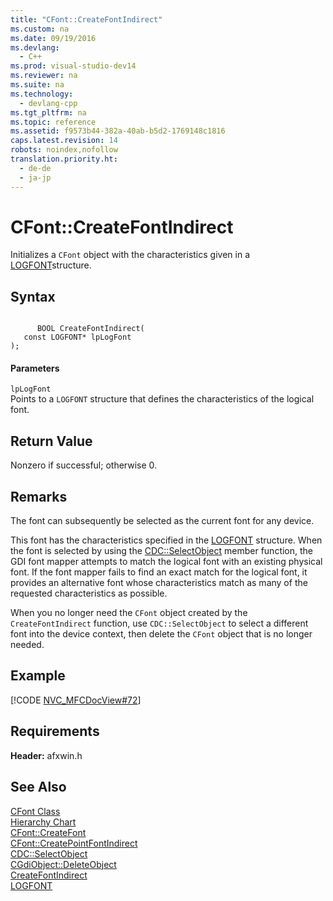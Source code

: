 ```yaml
---
title: "CFont::CreateFontIndirect"
ms.custom: na
ms.date: 09/19/2016
ms.devlang: 
  - C++
ms.prod: visual-studio-dev14
ms.reviewer: na
ms.suite: na
ms.technology: 
  - devlang-cpp
ms.tgt_pltfrm: na
ms.topic: reference
ms.assetid: f9573b44-382a-40ab-b5d2-1769148c1816
caps.latest.revision: 14
robots: noindex,nofollow
translation.priority.ht: 
  - de-de
  - ja-jp
---
```

# CFont::CreateFontIndirect
Initializes a `CFont` object with the characteristics given in a [LOGFONT](http://msdn.microsoft.com/library/windows/desktop/dd145037)structure.  
  
## Syntax  
  
```  
  
      BOOL CreateFontIndirect(  
   const LOGFONT* lpLogFont   
);  
```  
  
#### Parameters  
 `lpLogFont`  
 Points to a `LOGFONT` structure that defines the characteristics of the logical font.  
  
## Return Value  
 Nonzero if successful; otherwise 0.  
  
## Remarks  
 The font can subsequently be selected as the current font for any device.  
  
 This font has the characteristics specified in the [LOGFONT](http://msdn.microsoft.com/library/windows/desktop/dd145037) structure. When the font is selected by using the [CDC::SelectObject](../vs140/CDC--SelectObject.md) member function, the GDI font mapper attempts to match the logical font with an existing physical font. If the font mapper fails to find an exact match for the logical font, it provides an alternative font whose characteristics match as many of the requested characteristics as possible.  
  
 When you no longer need the `CFont` object created by the `CreateFontIndirect` function, use `CDC::SelectObject` to select a different font into the device context, then delete the `CFont` object that is no longer needed.  
  
## Example  
 [!CODE [NVC_MFCDocView#72](../CodeSnippet/VS_Snippets_Cpp/NVC_MFCDocView#72)]  
  
## Requirements  
 **Header:** afxwin.h  
  
## See Also  
 [CFont Class](../vs140/CFont-Class.md)   
 [Hierarchy Chart](../vs140/Hierarchy-Chart.md)   
 [CFont::CreateFont](../vs140/CFont--CreateFont.md)   
 [CFont::CreatePointFontIndirect](../vs140/CFont--CreatePointFontIndirect.md)   
 [CDC::SelectObject](../vs140/CDC--SelectObject.md)   
 [CGdiObject::DeleteObject](../vs140/CGdiObject--DeleteObject.md)   
 [CreateFontIndirect](http://msdn.microsoft.com/library/windows/desktop/dd183500)   
 [LOGFONT](http://msdn.microsoft.com/library/windows/desktop/dd145037)